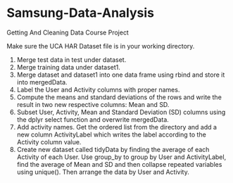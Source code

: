 # Samsung-Data-Analysis
Getting And Cleaning Data Course Project

Make sure the UCA HAR Dataset file is in your working directory.

1. Merge test data in test under dataset.
2. Merge training data under dataset1.
3. Merge dataset and dataset1 into one data frame using rbind and store it into mergedData.
4. Label the User and Activity columns with proper names.
5. Compute the means and standard deviations of the rows and write the result in two new respective columns: Mean and SD.
6. Subset User, Activity, Mean and Standard Deviation (SD) columns using the dplyr select function and overwrite mergedData.
7. Add activity names. Get the ordered list from the directory and add a new column ActivityLabel which writes the label according to the Activity column value.
8. Create new dataset called tidyData by finding the average of each Activity of each User. Use group_by to group by User and ActivityLabel, find the average of Mean and SD and then collapse repeated variables using unique(). Then arrange the data by User and Activity.
